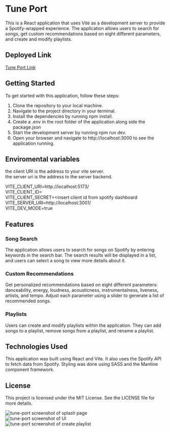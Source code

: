 # Tune Port

This is a React application that uses Vite as a development server to provide a Spotify-wrapped experience. The application allows users to search for songs, get custom recommendations based on eight different parameters, and create and modify playlists.

## Deployed Link

[Tune Port Link](https://tune-port.netlify.app/)

## Getting Started

To get started with this application, follow these steps:

1. Clone the repository to your local machine.
2. Navigate to the project directory in your terminal.
3. Install the dependencies by running npm install.
4. Create a .env in the root folder of the application along side the package.json
5. Start the development server by running npm run dev.
6. Open your browser and navigate to http://localhost:3000 to see the application running.

## Enviromental variables

the client URI is the address to your vite server.  
the server uri is the address to the server backend.

VITE_CLIENT_URI=http://localhost:5173/  
VITE_CLIENT_ID=<insert client id from spotify dashboard>  
VITE_CLIENT_SECRET=<insert client id from spotify dashboard  
VITE_SERVER_URI=http://localhost:3001/  
VITE_DEV_MODE=true

## Features

### Song Search

The application allows users to search for songs on Spotify by entering keywords in the search bar. The search results will be displayed in a list, and users can select a song to view more details about it.

### Custom Recommendations

Get personalized recommendations based on eight different parameters: danceability, energy, loudness, acousticness, instrumentalness, liveness, artists, and tempo. Adjust each parameter using a slider to generate a list of recommended songs.

### Playlists

Users can create and modify playlists within the application. They can add songs to a playlist, remove songs from a playlist, and rename a playlist.

## Technologies Used

This application was built using React and Vite. It also uses the Spotify API to fetch data from Spotify. Styling was done using SASS and the Mantine component framework.

## License

This project is licensed under the MIT License. See the LICENSE file for more details.

                           
![tune-port screenshot of splash page](https://user-images.githubusercontent.com/105423307/227052253-f1cf105e-7a9e-4cc8-8840-898de2d6c671.png)  
![tune-port screenshot of UI](https://user-images.githubusercontent.com/105423307/227052401-5e8bfaa4-5c9b-4755-a88f-fab944bf8be4.png)  
![tune-port screenshot of create playlist](https://user-images.githubusercontent.com/105423307/227052592-80664f82-067f-4b29-a3c8-f5d0a0c65548.png)

  
